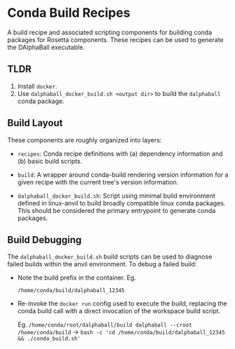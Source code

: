 # Conda Build Recipes

A  build recipe and associated scripting components for building conda
packages for Rosetta components. These recipes can be used to generate
the DAlphaBall executable.

## TLDR

1. Install `docker`.
2. Use `dalphaball_docker_build.sh <output dir>` to build the `dalphaball` 
   conda package.

## Build Layout

These components are roughly organized into layers:

- `recipes`: Conda recipe definitions with (a) dependency information and
    (b) basic build scripts.

- `build`: A wrapper around conda-build rendering version information for
  a given recipe with the current tree's version information.

- `dalphaball_docker_build.sh`: Script using minimal build
  environment defined in linux-anvil to build broadly compatible linux
  conda packages. This should be considered the primary entrypoint to
  generate conda packages.

## Build Debugging

The `dalphaball_docker_build.sh` build scripts can be used to
diagnose failed builds within the anvil environment. To debug a failed
build:

  * Note the build prefix in the container.
    Eg.

    `/home/conda/build/dalphaball_12345`

  * Re-invoke the `docker run` config used to execute the build, replacing
    the conda build call with a direct invocation of the workspace build
    script.

    Eg.
    `/home/conda/root/dalphaball/build dalphaball --croot /home/conda/build` 
    ->
    `bash -c 'cd /home/conda/build/dalphaball_12345 && ./conda_build.sh'`
